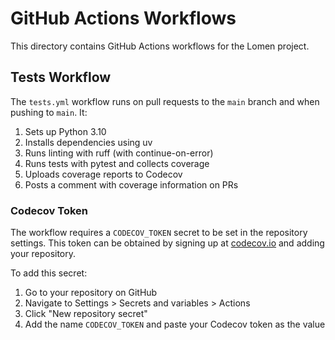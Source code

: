 # GitHub Actions Workflows

This directory contains GitHub Actions workflows for the Lomen project.

## Tests Workflow

The `tests.yml` workflow runs on pull requests to the `main` branch and when pushing to `main`. It:

1. Sets up Python 3.10
2. Installs dependencies using uv
3. Runs linting with ruff (with continue-on-error)
4. Runs tests with pytest and collects coverage
5. Uploads coverage reports to Codecov
6. Posts a comment with coverage information on PRs

### Codecov Token

The workflow requires a `CODECOV_TOKEN` secret to be set in the repository settings. This token can be obtained by signing up at [codecov.io](https://codecov.io) and adding your repository.

To add this secret:
1. Go to your repository on GitHub
2. Navigate to Settings > Secrets and variables > Actions
3. Click "New repository secret"
4. Add the name `CODECOV_TOKEN` and paste your Codecov token as the value